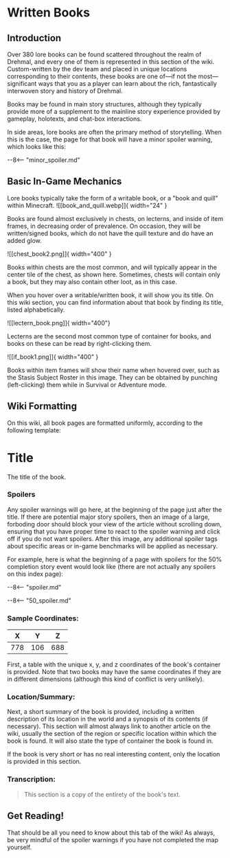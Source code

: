 # Written Books

## Introduction
Over 380 lore books can be found scattered throughout the realm of Drehmal, and every one of them is represented in this section of the wiki. Custom-written by the dev team and placed in unique locations corresponding to their contents, these books are one of—if not the most—significant ways that you as a player can learn about the rich, fantastically interwoven story and history of Drehmal. 

Books may be found in main story structures, although they typically provide more of a supplement to the mainline story experience provided by gameplay, holotexts, and chat-box interactions. 

In side areas, lore books are often the primary method of storytelling. When this is the case, the page for that book will have a minor spoiler warning, which looks like this:

--8<-- "minor_spoiler.md"

## Basic In-Game Mechanics
Lore books typically take the form of a writable book, or a "book and quill" within Minecraft. ![[book_and_quill.webp]]{ width="24" }

Books are found almost exclusively in chests, on lecterns, and inside of item frames, in decreasing order of prevalence. On occasion, they will be written/signed books, which do not have the quill texture and do have an added glow.

![[chest_book2.png]]{ width="400" } 

Books within chests are the most common, and will typically appear in the center tile of the chest, as shown here. Sometimes, chests will contain only a book, but they may also contain other loot, as in this case.

When you hover over a writable/written book, it will show you its title. On this wiki section, you can find information about that book by finding its title, listed alphabetically.



![[lectern_book.png]]{ width="400"}

Lecterns are the second most common type of container for books, and books on these can be read by right-clicking them.


![[if_book1.png]]{ width="400" } 

Books within item frames will show their name when hovered over, such as the Stasis Subject Roster in this image. They can be obtained by punching (left-clicking) them while in Survival or Adventure mode.



## Wiki Formatting
On this wiki, all book pages are formatted uniformly, according to the following template:

# Title
The title of the book.

### Spoilers
Any spoiler warnings will go here, at the beginning of the page just after the title. If there are potential major story spoilers, then an image of a large, forboding door should block your view of the article without scrolling down, ensuring that you have proper time to react to the spoiler warning and click off if you do not want spoilers. After this image, any additional spoiler tags about specific areas or in-game benchmarks will be applied as necessary. 


For example, here is what the beginning of a page with spoilers for the 50% completion story event would look like (there are not actually any spoilers on this index page):

--8<-- "spoiler.md"

--8<-- "50_spoiler.md"

### Sample Coordinates:
| **X** | **Y**| **Z** |
|:-----:|:----:|:-----:|
|778  |106   |688  |

First, a table with the unique x, y, and z coordinates of the book's container is provided. Note that two books may have the same coordinates if they are in different dimensions (although this kind of conflict is very unlikely).

### Location/Summary:
Next, a short summary of the book is provided, including a written description of its location in the world and a synopsis of its contents (if necessary). This section will almost always link to another article on the wiki, usually the section of the region or specific location within which the book is found. It will also state the type of container the book is found in.

If the book is very short or has no real interesting content, only the location is provided in this section.

### Transcription:
> This section is a copy of the entirety of the book's text.

## Get Reading!

That should be all you need to know about this tab of the wiki! As always, be very mindful of the spoiler warnings if you have not completed the map yourself.
